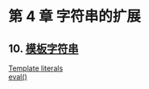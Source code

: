 # 第 4 章 字符串的扩展

## 10. [模板字符串](http://es6.ruanyifeng.com/#docs/string#模板字符串)

[Template literals](https://developer.mozilla.org/en-US/docs/Web/JavaScript/Reference/Template_literals) \
[eval()](https://developer.mozilla.org/en-US/docs/Web/JavaScript/Reference/Global_Objects/eval)